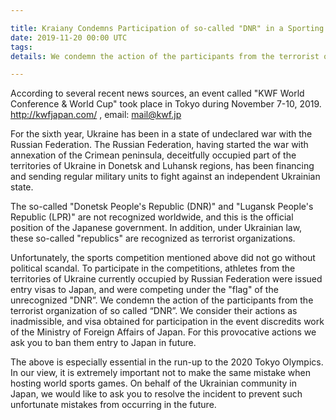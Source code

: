 ```yaml
---

title: Kraiany Condemns Participation of so-called "DNR" in a Sporting Event
date: 2019-11-20 00:00 UTC
tags:
details: We condemn the action of the participants from the terrorist organization of so-called “DNR”. We consider their actions as inadmissible, and visa obtained for participation in the event discredits work of the Ministry of Foreign Affairs of Japan.

---
```


According to several recent news sources, an event called "KWF World Conference & World Cup" took place in Tokyo during November 7-10, 2019.
http://kwfjapan.com/ , email: mail@kwf.jp

For the sixth year, Ukraine has been in a state of undeclared war with the Russian Federation. The Russian Federation, having started the war with annexation of the Crimean peninsula, deceitfully occupied part of the territories of Ukraine in Donetsk and Luhansk regions, has been financing and sending regular military units to fight against an independent Ukrainian state.

The so-called "Donetsk People's Republic (DNR)" and "Lugansk People's Republic (LPR)" are not recognized worldwide, and this is the official position of the Japanese government. In addition, under Ukrainian law, these so-called "republics" are recognized as terrorist organizations.

Unfortunately, the sports competition mentioned above did not go without political scandal. To participate in the competitions, athletes from the territories of Ukraine currently occupied by Russian Federation were issued entry visas to Japan, and were competing under the "flag" of the unrecognized "DNR”.
We condemn the action of the participants from the terrorist organization of so called “DNR”. We consider their actions as inadmissible, and visa obtained for participation in the event discredits work of the Ministry of Foreign Affairs of Japan. For this provocative actions we ask you to ban them entry to Japan in future.

The above is especially essential in the run-up to the 2020 Tokyo Olympics. In our view, it is extremely important not to make the same mistake when hosting world sports games.
On behalf of the Ukrainian community in Japan, we would like to ask you to resolve the incident to prevent such unfortunate mistakes from occurring in the future.
